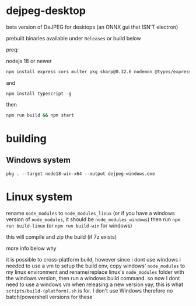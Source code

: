 # dejpeg-desktop

beta version of DeJPEG for desktops (an ONNX gui that ISN'T electron)

prebuilt binaries available under `Releases` or build below

preq:

nodejs 18 or newer

```bash
npm install express cors multer pkg sharp@0.32.6 nodemon @types/express @types/cors @types/multer @types/node onnxruntime-node@latest
```

and

```
npm install typescript -g
```

then

```bash
npm run build && npm start
```

<!-- then `npm run build` or manually copy `src/static` to `dist` if on windows -->

# building

## Windows system

`pkg . --target node18-win-x64 --output dejpeg-windows.exe`

# Linux system

rename `node_modules` to `node_modules_linux` (or if you have a windows version of `node_modules`, it should be `node_modules_windows`) then run `npm run build-linux` (or `npm run build-win` for windows)

this will compile and zip the build (if 7z exists)

more info below why

it is possible to cross-platform build, however since i dont use windows i needed to use a vm to setup the build env, copy windows' `node_modules` to my linux environment and rename/replace linux's `node_modules` folder with the windows version, then run a windows build command. so now I dont need to use a windows vm when releasing a new version yay, this is what `scripts/build-(platform).sh` is for. I don't use Windows therefore no batch/powershell versions for these

